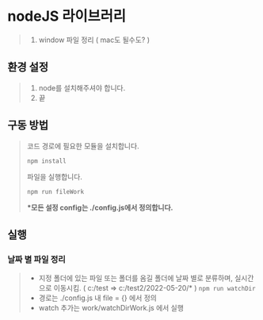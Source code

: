 # nodeJS 라이브러리
> 1. window 파일 정리 ( mac도 될수도? )
 
## 환경 설정
>  1. node를 설치해주셔야 합니다.
>  2. 끝

## 구동 방법
> 코드 경로에 필요한 모듈을 설치합니다.   
> 
> ```npm install```   
> 
> 파일을 실행합니다.   
> 
> ```npm run fileWork```   
> 
> __*모든 설정 config는 ./config.js에서 정의합니다.__

## 실행
### 날짜 별 파일 정리
> - 지정 폴더에 있는 파일 또는 폴더를 옴길 폴더에 날짜 별로 분류하며, 실시간으로 이동시킴.
>   ( c:/test => c:/test2/2022-05-20/* )
> ``` npm run watchDir ```
> - 경로는 ./config.js 내 file = {} 에서 정의
> - watch 추가는 work/watchDirWork.js 에서 실행
